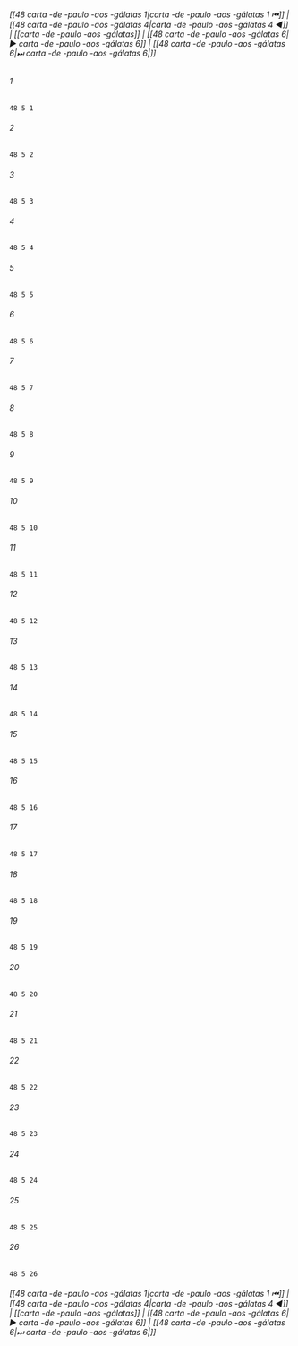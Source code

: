 
###### [[48 carta -de -paulo -aos -gálatas 1|carta -de -paulo -aos -gálatas 1 ⏮]] | [[48 carta -de -paulo -aos -gálatas 4|carta -de -paulo -aos -gálatas 4 ◀]] | [[carta -de -paulo -aos -gálatas]] | [[48 carta -de -paulo -aos -gálatas 6|▶ carta -de -paulo -aos -gálatas 6]] | [[48 carta -de -paulo -aos -gálatas 6|⏭ carta -de -paulo -aos -gálatas 6|]]

###### 1
``` verse
48 5 1 
```
###### 2
``` verse
48 5 2 
```
###### 3
``` verse
48 5 3 
```
###### 4
``` verse
48 5 4 
```
###### 5
``` verse
48 5 5 
```
###### 6
``` verse
48 5 6 
```
###### 7
``` verse
48 5 7 
```
###### 8
``` verse
48 5 8 
```
###### 9
``` verse
48 5 9 
```
###### 10
``` verse
48 5 10 
```
###### 11
``` verse
48 5 11 
```
###### 12
``` verse
48 5 12 
```
###### 13
``` verse
48 5 13 
```
###### 14
``` verse
48 5 14 
```
###### 15
``` verse
48 5 15 
```
###### 16
``` verse
48 5 16 
```
###### 17
``` verse
48 5 17 
```
###### 18
``` verse
48 5 18 
```
###### 19
``` verse
48 5 19 
```
###### 20
``` verse
48 5 20 
```
###### 21
``` verse
48 5 21 
```
###### 22
``` verse
48 5 22 
```
###### 23
``` verse
48 5 23 
```
###### 24
``` verse
48 5 24 
```
###### 25
``` verse
48 5 25 
```
###### 26
``` verse
48 5 26 
```

###### [[48 carta -de -paulo -aos -gálatas 1|carta -de -paulo -aos -gálatas 1 ⏮]] | [[48 carta -de -paulo -aos -gálatas 4|carta -de -paulo -aos -gálatas 4 ◀]] | [[carta -de -paulo -aos -gálatas]] | [[48 carta -de -paulo -aos -gálatas 6|▶ carta -de -paulo -aos -gálatas 6]] | [[48 carta -de -paulo -aos -gálatas 6|⏭ carta -de -paulo -aos -gálatas 6|]]

